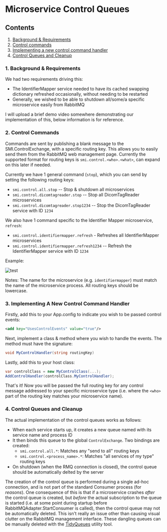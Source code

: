 # Microservice Control Queues

## Contents

1. [Background & Requirements](#1-background--requirements)
2. [Control commands](#2-control-commands)
3. [Implementing a new control command handler](#3-implementing-a-new-control-command-handler)
4. [Control Queues and Cleanup](#4-control-queues-and-cleanup)

### 1. Background & Requirements

We had two requirements driving this:

- The IdentifierMapper service needed to have its cached swapping dictionary refreshed occasionally, without needing to be restarted
- Generally, we wished to be able to shutdown all/some/a specific microservice easily from RabbitMQ

I will upload a brief demo video somewhere demonstrating our implementation of this, below information is for reference.

### 2. Control Commands

Commands are sent by publishing a blank message to the SMI.ControlExchange, with a specific routing key. This allows you to easily send them from the RabbitMQ web management page. Currently the supported format for routing keys is `smi.control.<who>.<what>`, can expand on this later if needed.

Currently we have 1 general command (`stop`), which you can send by setting the following routing keys:

- `smi.control.all.stop` -- Stop & shutdown all microservices
- `smi.control.dicomtagreader.stop` --  Stop all DicomTagReader microservices
- `smi.control.dicomtagreader.stop1234` -- Stop the DicomTagReader service with ID `1234`

We also have 1 command specific to the Identifier Mapper microservice, `refresh`:

- `smi.control.identifiermapper.refresh` - Refreshes all IdentifierMapper microservices
- `smi.control.identifiermapper.refresh1234` -- Refresh the IdentifierMapper service with ID `1234`

Example:

![test](../../../docs/img/control-queue-publish.PNG)

Notes:
The name for the microservice (e.g. `identifiermapper`) must match the name of the microservice process.
All routing keys should be lowercase.

### 3. Implementing A New Control Command Handler

Firstly, add this to your App.config to indicate you wish to be passed control events:

```xml
<add key="UsesControlEvents" value="true"/>
```

Next, implement a class & method where you wish to handle the events. The method must have the signature:

```c#
void MyControlHandler(string routingKey)
```

Lastly, add this to your host class:
```c#
var controlClass = new MyControlClass(...);
AddControlHandler(controlClass.MyControlHandler);
```

That's it! Now you will be passed the full routing key for any control message addressed to your specific microservice type (i.e. where the `<who>` part of the routing key matches your microservice name).

### 4. Control Queues and Cleanup

The actual implementation of the control queues works as follows:

- When each service starts up, it creates a new queue named with its service name and process ID
- It then binds this queue to the global `ControlExchange`. Two bindings are created:
  - `smi.control.all.*`: Matches any "send to all" routing keys
  - `smi.control.<process_name>.*`: Matches "all services of my type" routing keys
- On shutdown (when the RMQ connection is closed), the control queue should be automatically delted by the server

The creation of the control queue is performed during a single ad-hoc connection, and is not part of the standard Consumer process (for _reasons_). One consequence of this is that if a microservice crashes _after_ the control queue is created, but _before_ the actual subscription to the queue is started (i.e. at some point during startup before RabbitMQAdapter.StartConsumer is called), then the control queue may not be automatically deleted. This isn't really an issue other than causing visual clutter on the RabbitMQ management interface. These dangling queues can be manually deleted with the [TidyQueues](../../../Utils/RabbitMqTidyQueues) utility tool.

